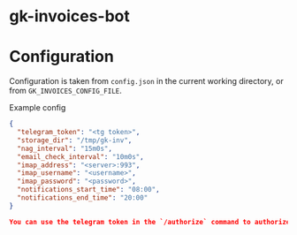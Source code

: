 # gk-invoices-bot

# Configuration

Configuration is taken from `config.json` in the current working directory, or from `GK_INVOICES_CONFIG_FILE`.

Example config

```json
{
  "telegram_token": "<tg token>",
  "storage_dir": "/tmp/gk-inv",
  "nag_interval": "15m0s",
  "email_check_interval": "10m0s",
  "imap_address": "<server>:993",
  "imap_username": "<username>",
  "imap_password": "<password>",
  "notifications_start_time": "08:00",
  "notifications_end_time": "20:00"
}

You can use the telegram token in the `/authorize` command to authorize yourself to use the bot.

